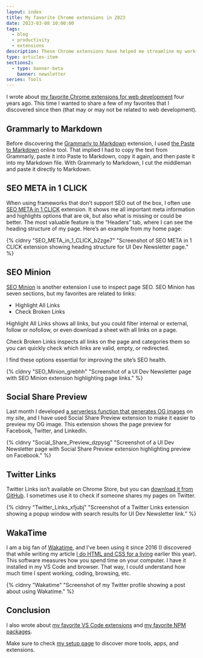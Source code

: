 ```yaml
---
layout: index
title: My favorite Chrome extensions in 2023
date: 2023-03-08 10:00:00
tags:
  - blog
  - productivity
  - extensions
description: These Chrome extensions have helped me streamline my workflow and improve my coding experience.
type: articles-item
sections2:
  - type: banner-beta
    banner: newsletter
series: Tools
---
```


I wrote about [my favorite Chrome extensions for web development](/articles/my-favorite-chrome-extensions-for-web-development-mostly) four years ago. This time I wanted to share a few of my favorites that I discovered since then (that may or may not be related to web development).

## Grammarly to Markdown

Before discovering the [Grammarly to Markdown](https://chrome.google.com/webstore/detail/grammarly-to-markdown/bjodbpcjeogaihbekannledankhcjbgo) extension, I used [the Paste to Markdown](https://euangoddard.github.io/clipboard2markdown/) online tool. That implied I had to copy the text from Grammarly, paste it into Paste to Markdown, copy it again, and then paste it into my Markdown file. With Grammarly to Markdown, I cut the middleman and paste it directly to Markdown.

## SEO META in 1 CLICK

When using frameworks that don’t support SEO out of the box, I often use [SEO META in 1 CLICK](https://chrome.google.com/webstore/detail/seo-meta-in-1-click/bjogjfinolnhfhkbipphpdlldadpnmhc) extension. It shows me all important meta information and highlights options that are ok, but also what is missing or could be better. The most valuable feature is the “Headers” tab, where I can see the heading structure of my page. Here’s an example from my home page:

{% cldnry "SEO_META_in_1_CLICK_b2zge7" "Screenshot of SEO META in 1 CLICK extension showing heading structure for UI Dev Newsletter page." %}

## SEO Minion

[SEO Minion](https://chrome.google.com/webstore/detail/seo-minion/giihipjfimkajhlcilipnjeohabimjhi) is another extension I use to inspect page SEO. SEO Minion has seven sections, but my favorites are related to links:

- Highlight All Links
- Check Broken Links

Highlight All Links shows all links, but you could filter internal or external, follow or nofollow, or even download a sheet with all links on a page.

Check Broken Links inspects all links on the page and categories them so you can quickly check which links are valid, empty, or redirected.

I find these options essential for improving the site’s SEO health.

{% cldnry "SEO_Minion_grebhh" "Screenshot of a UI Dev Newsletter page with SEO Minion extension highlighting page links." %}

## Social Share Preview

Last month I developed [a serverless function that generates OG images](/articles/how-to-create-dynamic-og-images-with-serverless-function-and-sharp/) on my site, and I have used Social Share Preview extension to make it easier to preview my OG image. This extension shows the page preview for Facebook, Twitter, and LinkedIn.

{% cldnry "Social_Share_Preview_dzpysg" "Screenshot of a UI Dev Newsletter page with Social Share Preview extension highlighting preview on Facebook." %}

## Twitter Links

Twitter Links isn’t available on Chrome Store, but you can [download it from GitHub](https://github.com/round/Twitter-Links-beta). I sometimes use it to check if someone shares my pages on Twitter.

{% cldnry "Twitter_Links_xfjubj" "Screenshot of a Twitter Links extension showing a popup window with search results for UI Dev Newsletter link." %}

## WakaTime

I am a big fan of [Wakatime](https://chrome.google.com/webstore/detail/wakatime/jnbbnacmeggbgdjgaoojpmhdlkkpblgi), and I’ve been using it since 2016 (I discovered that while writing my article [I do HTML and CSS for a living](/articles/i-do-html-and-css-for-a-living/) earlier this year). This software measures how you spend time on your computer. I have it installed in my VS Code and browser. That way, I could understand how much time I spent working, coding, browsing, etc.

{% cldnry "Wakatime" "Screenshot of my Twitter profile showing a post about using Wakatime." %}

## Conclusion

I also wrote about [my favorite VS Code extensions](/articles/my-favorite-vs-code-extensions-2023/) and [my favorite NPM packages](/articles/my-favorite-npm-packages/).

Make sure to check [my setup page](/uses/) to discover more tools, apps, and extensions.
